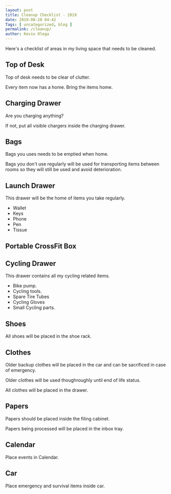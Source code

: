 ```yaml
--- 
layout: post 
title: Cleanup Checklist - 2019
date: 2019-08-20 04:42
Tags: [ uncategorized, blog ]
permalink: /cleanup/ 
author: Kevin Olega 
--- 
```

Here's a checklist of areas in my living space that needs to be cleaned.

## Top of Desk

Top of desk needs to be clear of clutter.

Every item now has a home. Bring the items home.

## Charging Drawer

Are you charging anything? 

If not, put all visible chargers inside the charging drawer.

## Bags

Bags you uses needs to be emptied when home.

Bags you don't use regularly will be used for transporting items between rooms so they will still be used and avoid deterioration.

## Launch Drawer

This drawer will be the home of items you take regularly.

- Wallet
- Keys
- Phone
- Pen
- Tissue

## Portable CrossFit Box

## Cycling Drawer

This drawer contains all my cycling related items.

- Bike pump.
- Cycling tools.
- Spare Tire Tubes
- Cycling Gloves
- Small Cycling parts.


## Shoes

All shoes will be placed in the shoe rack.

## Clothes

Older backup clothes will be placed in the car and can be sacrificed in case of emergency.

Older clothes will be used thoughroughly until end of life status.

All clothes will be placed in the drawer.

## Papers

Papers should be placed inside the filing cabinet.

Papers being processed will be placed in the inbox tray.

## Calendar

Place events in Calendar.

## Car 

Place emergency and survival items inside car.
